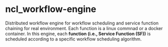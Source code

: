 # ncl_workflow-engine
Distributed workflow engine for workflow scheduling and service function chaining for real environment.
Each function is a linux commnad or a docker container. 
In this engine, each **function (i.e., Service Function (SF))** is scheduled according to a specific workflow scheduling algorithm. 
